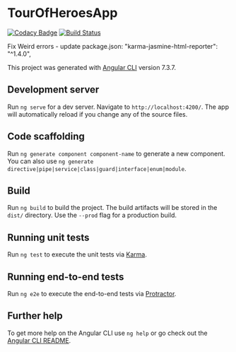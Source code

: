 # TourOfHeroesApp
[![Codacy Badge](https://api.codacy.com/project/badge/Grade/3a2a35d355644c779e84088becd87e9c)](https://www.codacy.com/app/oliverwreath/CRUDwithAngular?utm_source=github.com&amp;utm_medium=referral&amp;utm_content=oliverwreath/CRUDwithAngular&amp;utm_campaign=Badge_Grade)
[![Build Status](https://travis-ci.org/oliverwreath/CRUDwithAngular.svg?branch=master)](https://travis-ci.org/oliverwreath/CRUDwithAngular)

Fix Weird errors - update package.json: 
"karma-jasmine-html-reporter": "^1.4.0",

This project was generated with [Angular CLI](https://github.com/angular/angular-cli) version 7.3.7.

## Development server

Run `ng serve` for a dev server. Navigate to `http://localhost:4200/`. The app will automatically reload if you change any of the source files.

## Code scaffolding

Run `ng generate component component-name` to generate a new component. You can also use `ng generate directive|pipe|service|class|guard|interface|enum|module`.

## Build

Run `ng build` to build the project. The build artifacts will be stored in the `dist/` directory. Use the `--prod` flag for a production build.

## Running unit tests

Run `ng test` to execute the unit tests via [Karma](https://karma-runner.github.io).

## Running end-to-end tests

Run `ng e2e` to execute the end-to-end tests via [Protractor](http://www.protractortest.org/).

## Further help

To get more help on the Angular CLI use `ng help` or go check out the [Angular CLI README](https://github.com/angular/angular-cli/blob/master/README.md).
